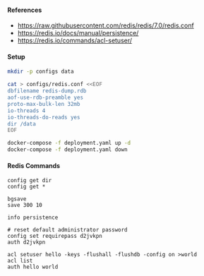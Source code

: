 #### References
- https://raw.githubusercontent.com/redis/redis/7.0/redis.conf
- https://redis.io/docs/manual/persistence/
- https://redis.io/commands/acl-setuser/

#### Setup
``` bash
mkdir -p configs data

cat > configs/redis.conf <<EOF
dbfilename redis-dump.rdb
aof-use-rdb-preamble yes
proto-max-bulk-len 32mb
io-threads 4
io-threads-do-reads yes
dir /data
EOF

docker-compose -f deployment.yaml up -d
docker-compose -f deployment.yaml down
```

#### Redis Commands
```redis
config get dir
config get *

bgsave
save 300 10

info persistence

# reset default administrator password
config set requirepass d2jvkpn
auth d2jvkpn

acl setuser hello -keys -flushall -flushdb -config on >world
acl list
auth hello world
```
